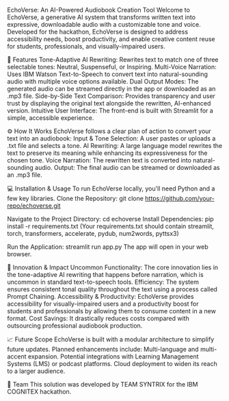 EchoVerse: An AI-Powered Audiobook Creation Tool
Welcome to EchoVerse, a generative AI system that transforms written text into expressive, downloadable audio with a customizable tone and voice. Developed for the hackathon, EchoVerse is designed to address accessibility needs, boost productivity, and enable creative content reuse for students, professionals, and visually-impaired users.


🚀 Features
Tone-Adaptive AI Rewriting: Rewrites text to match one of three selectable tones: Neutral, Suspenseful, or Inspiring.
Multi-Voice Narration: Uses IBM Watson Text-to-Speech to convert text into natural-sounding audio with multiple voice options available.
Dual Output Modes: The generated audio can be streamed directly in the app or downloaded as an .mp3 file.
Side-by-Side Text Comparison: Provides transparency and user trust by displaying the original text alongside the rewritten, AI-enhanced version.
Intuitive User Interface: The front-end is built with Streamlit for a simple, accessible experience.

⚙️ How It Works
EchoVerse follows a clear plan of action to convert your text into an audiobook:
Input & Tone Selection: A user pastes or uploads a .txt file and selects a tone.
AI Rewriting: A large language model rewrites the text to preserve its meaning while enhancing its expressiveness for the chosen tone.
Voice Narration: The rewritten text is converted into natural-sounding audio.
Output: The final audio can be streamed or downloaded as an .mp3 file.

💻 Installation & Usage
To run EchoVerse locally, you'll need Python and a few key libraries.
Clone the Repository:
git clone https://github.com/your-repo/echoverse.git

Navigate to the Project Directory:
cd echoverse
Install Dependencies:
pip install -r requirements.txt
(Your requirements.txt should contain streamlit, torch, transformers, accelerate, pydub, num2words, pyttsx3)

Run the Application:
streamlit run app.py
The app will open in your web browser.

🌟 Innovation & Impact
Uncommon Functionality: The core innovation lies in the tone-adaptive AI rewriting that happens before narration, which is uncommon in standard text-to-speech tools.
Efficiency: The system ensures consistent tonal quality throughout the text using a process called Prompt Chaining.
Accessibility & Productivity: EchoVerse provides accessibility for visually-impaired users and a productivity boost for students and professionals by allowing them to consume content in a new format.
Cost Savings: It drastically reduces costs compared with outsourcing professional audiobook production.

📈 Future Scope
EchoVerse is built with a modular architecture to simplify future updates. Planned enhancements include:
Multi-language and multi-accent expansion.
Potential integrations with Learning Management Systems (LMS) or podcast platforms.
Cloud deployment to widen its reach to a larger audience.

🤝 Team
This solution was developed by 
TEAM SYNTRIX for the IBM COGNITEX hackathon.

